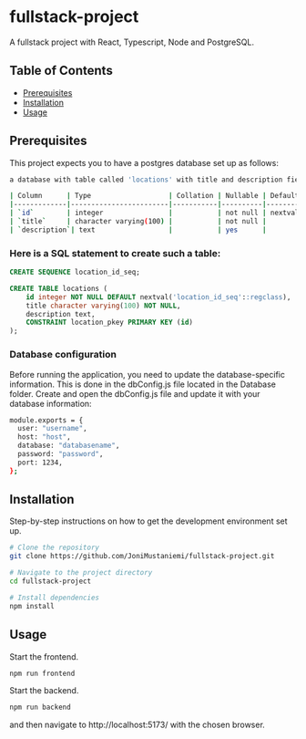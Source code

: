 # fullstack-project
A fullstack project with React, Typescript, Node and PostgreSQL.

## Table of Contents

- [Prerequisites](#prerequisite)
- [Installation](#installation)
- [Usage](#usage)

## Prerequisites
This project expects you to have a postgres database set up as follows:
```bash
a database with table called 'locations' with title and description fields:

| Column      | Type                   | Collation | Nullable | Default                                    |
|-------------|------------------------|-----------|----------|--------------------------------------------|
| `id`        | integer                |           | not null | nextval('location_id_seq'::regclass)       |
| `title`     | character varying(100) |           | not null |                                            |
| `description`| text                  |           | yes      |                                            |


```
### Here is a SQL statement to create such a table:
```sql
CREATE SEQUENCE location_id_seq;

CREATE TABLE locations (
    id integer NOT NULL DEFAULT nextval('location_id_seq'::regclass),
    title character varying(100) NOT NULL,
    description text,
    CONSTRAINT location_pkey PRIMARY KEY (id)
);
```
### Database configuration
Before running the application, you need to update the database-specific information. This is done in the dbConfig.js file located in the Database folder.
Create and open the dbConfig.js file and update it with your database information:
```bash
module.exports = {
  user: "username",
  host: "host",
  database: "databasename",
  password: "password",
  port: 1234,
};
```
## Installation

Step-by-step instructions on how to get the development environment set up.

```bash
# Clone the repository
git clone https://github.com/JoniMustaniemi/fullstack-project.git

# Navigate to the project directory
cd fullstack-project

# Install dependencies
npm install
```
## Usage
Start the frontend.
```bash
npm run frontend
```
Start the backend.

```bash
npm run backend
```

and then navigate to http://localhost:5173/ with the chosen browser.
